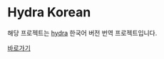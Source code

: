 # Hydra Korean

해당 프로젝트는 [hydra](https://cli.dev/docs/intro/) 한국어 버전 번역 프로젝트입니다.

[바로가기](https://pjt3591oo.github.io/hydra-translate)


